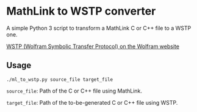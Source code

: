 # MathLink to WSTP converter

A simple Python 3 script to transform a MathLink C or C++ file to a WSTP one.

[WSTP (Wolfram Symbolic Transfer Protocol) on the Wolfram website](https://www.wolfram.com/wstp/)

## Usage

    ./ml_to_wstp.py source_file target_file

`source_file`: Path of the C or C++ file using MathLink.

`target_file`: Path of the to-be-generated C or C++ file using WSTP.
